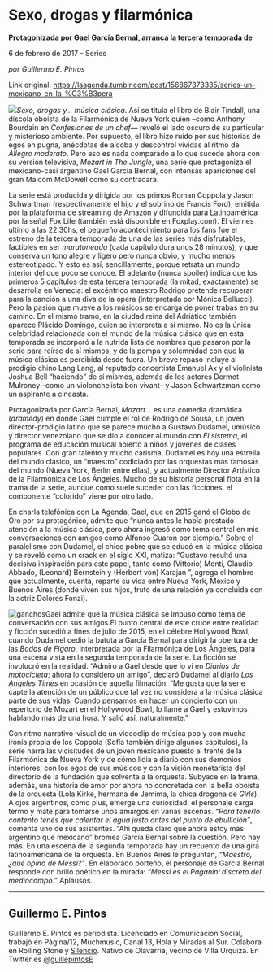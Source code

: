 # Sexo, drogas y filarmónica

**Protagonizada por Gael García Bernal, arranca la tercera temporada de**

6 de febrero de 2017 - Series

_por Guillermo E. Pintos_

Link original: https://laagenda.tumblr.com/post/156867373335/series-un-mexicano-en-la-%C3%B3pera

![](https://64.media.tumblr.com/ab27748e41ff77918f976b617dca5759/tumblr_inline_pjzvq4MkxW1t6q87u_500.jpg)*Sexo, drogas y… música clásica*. Así se titula el libro de Blair Tindall, una díscola oboísta de la Filarmónica de Nueva York quien –como Anthony Bourdain en *Confesiones de un chef*— reveló el lado oscuro de su particular y misterioso ambiente. Por supuesto, el libro hizo ruido por sus historias de egos en pugna, anécdotas de alcoba y descontrol vividas al ritmo de *Allegro moderato*. Pero eso es nada comparado a lo que sucede ahora con su versión televisiva, *Mozart in The Jungle*, una serie que protagoniza el mexicano-casi argentino Gael García Bernal, con intensas apariciones del gran Malcom McDowell como su contracara. 

La serie está producida y dirigida por los primos Roman Coppola y Jason Schwartman (respectivamente el hijo y el sobrino de Francis Ford), emitida por la plataforma de streaming de Amazon y difundida para Latinoamérica por la señal Fox Life (también está disponible en Foxplay.com). El viernes último a las 22.30hs, el pequeño acontecimiento para los fans fue el estreno de la tercera temporada de una de las series más disfrutables, factibles en ser *maratoneada* (cada capítulo dura unos 28 minutos), y que conserva un tono alegre y ligero pero nunca obvio, y mucho menos estereotipado. Y esto es así, sencillamente, porque retrata un mundo interior del que poco se conoce. El adelanto (nunca spoiler) indica que los primeros 5 capítulos de esta tercera temporada (la mitad, exactamente) se desarrolla en Venecia: el excéntrico maestro Rodrigo pretende recuperar para la canción a una diva de la ópera (interpretada por Mónica Bellucci). Pero la pasión que mueve a los músicos se encarga de poner trabas en su camino. En el mismo tramo, en la ciudad reina del Adriático también aparece Plácido Domingo, quien se interpreta a sí mismo. No es la única celebridad relacionada con el mundo de la música clásica que en esta temporada se incorporó a la nutrida lista de nombres que pasaron por la serie para reírse de sí mismos, y de la pompa y solemnidad con que la música clásica es percibida desde fuera. Un breve repaso incluye al prodigio chino Lang Lang, al reputado concertista Emanuel Ax y el violinista Joshua Bell “haciendo” de sí mismos, además de los actores Dermot Mulroney –como un violonchelista bon vivant– y Jason Schwartzman como un aspirante a cineasta.

Protagonizada por García Bernal, *Mozart…* es una comedia dramática (*dramedy*) en donde Gael cumple el rol de Rodrigo de Sousa, un joven director-prodigio latino que se parece mucho a Gustavo Dudamel, umúsico y director venezolano que se dio a conocer al mundo con *El sistema*, el programa de educación musical abierto a niños y jóvenes de clases populares. Con gran talento y mucho carisma, Dudamel es hoy una estrella del mundo clásico, un “maestro” codiciado por las orquestas más famosas del mundo (Nueva York, Berlín entre ellas), y actualmente Director Artístico de la Filarmónica de Los Ángeles. Mucho de su historia personal flota en la trama de la serie, aunque como suele suceder con las ficciones, el componente “colorido” viene por otro lado. 

En charla telefónica con La Agenda, Gael, que en 2015 ganó el Globo de Oro por su protagónico, admite que “nunca antes le había prestado atención a la música clásica, pero ahora ingresó como tema central en mis conversaciones con amigos como Alfonso Cuarón por ejemplo.” Sobre el paralelismo con Dudamel, el chico pobre que se educó en la música clásica y se reveló como un crack en el siglo XXI, matiza: “Gustavo resultó una decisiva inspiración para este papel, tanto como (Vittorio) Monti, Claudio Abbado, (Leonard) Bernstein y (Herbert von) Karajan ”, agrega el hombre que actualmente, cuenta, reparte su vida entre Nueva York, México y Buenos Aires (donde viven sus hijos, fruto de una relación ya concluida con la actriz Dolores Fonzi).

![ganchos](https://64.media.tumblr.com/3ae38e9aef175031e802f72dc31bf0f9/tumblr_inline_pjzvq5tNzC1t6q87u_500.jpg)Gael admite que la música clásica se impuso como tema de conversación con sus amigos.El punto central de este cruce entre realidad y ficción sucedió a fines de julio de 2015, en el célebre Hollywood Bowl, cuando Dudamel cedió la batuta a García Bernal para dirigir la obertura de las *Bodas de Figaro*, interpretada por la Filarmónica de Los Ángeles, para una escena vista en la segunda temporada de la serie. La ficción se involucró en la realidad. “Admiro a Gael desde que lo vi en *Diarios de motocicleta*; ahora lo considero un amigo”, declaró Dudamel al diario *Los Angeles Times* en ocasión de aquella filmación. “Me gusta que la serie capte la atención de un público que tal vez no considera a la música clásica parte de sus vidas. Cuando pensamos en hacer un concierto con un repertorio de Mozart en el Hollywood Bowl, lo llamé a Gael y estuvimos hablando más de una hora. Y salió así, naturalmente.”

Con ritmo narrativo-visual de un videoclip de música pop y con mucha ironía propia de los Coppola (Sofía también dirige algunos capítulos), la serie narra las vicisitudes de un joven mexicano puesto al frente de la Filarmónica de Nueva York y de cómo lidia a diario con sus demonios interiores, con los egos de sus músicos y con la visión monetarista del directorio de la fundación que solventa a la orquesta. Subyace en la trama, además, una historia de amor por ahora no concretada con la bella oboísta de la orquesta (Lola Kirke, hermana de Jemima, la chica drogona de *Girls*). A ojos argentinos, como plus, emerge una curiosidad: el personaje carga termo y mate para tomarse unos amargos en varias escenas. *“Para tenerlo contento tenés que calentar el agua justo antes del punto de ebullición”*, comenta uno de sus asistentes. “Ahí queda claro que ahora estoy más argentino que mexicano” bromea García Bernal sobre la cuestión. Pero hay más. En una escena de la segunda temporada hay un recuento de una gira latinoamericana de la orquesta. En Buenos Aires le preguntan, *“Maestro, ¿qué opina de Messi?”*. En elaborado porteño, el personaje de García Bernal responde con brillo poético en la mirada: *“Messi es el Paganini discreto del mediocampo.”* Aplausos.

  




---

Guillermo E. Pintos
-------------------

 Guillermo E. Pintos es periodista. Licenciado en Comunicación Social, trabajó en Página/12, Muchmusic, Canal 13, Hola y Miradas al Sur. Colabora en Rolling Stone y [Silencio](http://www.silencio.com.ar/). Nativo de Olavarría, vecino de Villa Urquiza. En Twitter es [@guillepintosE](https://twitter.com/guillepintose)

